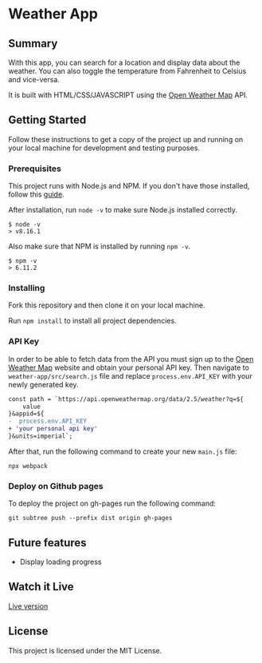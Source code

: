 # Weather App

## Summary

With this app, you can search for a location and display data about the weather. You can also toggle the temperature from Fahrenheit to Celsius and vice-versa.

It is built with HTML/CSS/JAVASCRIPT using the [Open Weather Map](https://openweathermap.org/current) API.

## Getting Started

Follow these instructions to get a copy of the project up and running on your
local machine for development and testing purposes.

### Prerequisites  

This project runs with Node.js and NPM. If you don't have those installed,
follow this
[guide](https://docs.npmjs.com/downloading-and-installing-node-js-and-npm).

After installation, run `node -v` to make sure Node.js installed correctly.
```
$ node -v
> v8.16.1
```
Also make sure that NPM is installed by running `npm -v`.
```
$ npm -v
> 6.11.2
```

### Installing  

Fork this repository and then clone it on your local machine.

Run `npm install` to install all project dependencies.

### API Key

In order to be able to fetch data from the API you must sign up to the
[Open Weather Map](https://openweathermap.org/current) website and obtain your personal API key.
Then navigate to `weather-app/src/search.js` file and replace
`process.env.API_KEY` with your newly generated key.

```diff
const path = `https://api.openweathermap.org/data/2.5/weather?q=${
    value
}&appid=${
-  process.env.API_KEY
+ 'your personal api key'
}&units=imperial`;

```
After that, run the following command to create your new `main.js` file:
```
npx webpack
```
### Deploy on Github pages

To deploy the project on gh-pages run the following command:

```
git subtree push --prefix dist origin gh-pages
```

## Future features

* Display loading progress

## Watch it Live

[Live version](https://1ba1.github.io/weather-app/)

## License
This project is licensed under the MIT License.
